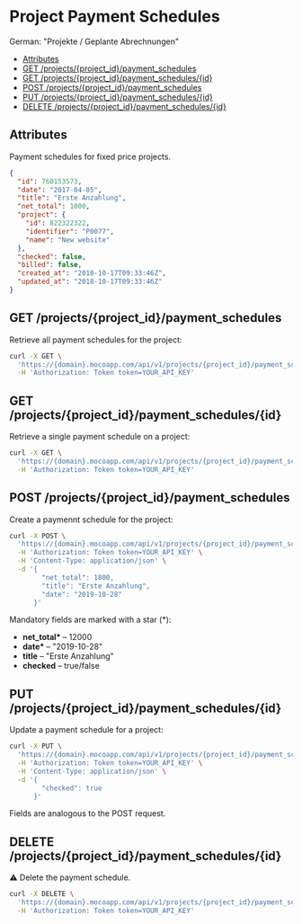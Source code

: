 # Project Payment Schedules

German: "Projekte / Geplante Abrechnungen"

<!-- TOC -->

- [Attributes](#attributes)
- [GET /projects/{project_id}/payment_schedules](#get-projectsproject_idpayment_schedules)
- [GET /projects/{project_id}/payment_schedules/{id}](#get-projectsproject_idpayment_schedulesid)
- [POST /projects/{project_id}/payment_schedules](#post-projectsproject_idpayment_schedules)
- [PUT /projects/{project_id}/payment_schedules/{id}](#put-projectsproject_idpayment_schedulesid)
- [DELETE /projects/{project_id}/payment_schedules/{id}](#delete-projectsproject_idpayment_schedulesid)

<!-- /TOC -->

## Attributes

Payment schedules for fixed price projects.

```json
{
  "id": 760153573,
  "date": "2017-04-05",
  "title": "Erste Anzahlung",
  "net_total": 1000,
  "project": {
    "id": 822322322,
    "identifier": "P0077",
    "name": "New website"
  },
  "checked": false,
  "billed": false,
  "created_at": "2018-10-17T09:33:46Z",
  "updated_at": "2018-10-17T09:33:46Z"
}
```

## GET /projects/{project_id}/payment_schedules

Retrieve all payment schedules for the project:

```bash
curl -X GET \
  'https://{domain}.mocoapp.com/api/v1/projects/{project_id}/payment_schedules' \
  -H 'Authorization: Token token=YOUR_API_KEY'
```

## GET /projects/{project_id}/payment_schedules/{id}

Retrieve a single payment schedule on a project:

```bash
curl -X GET \
  'https://{domain}.mocoapp.com/api/v1/projects/{project_id}/payment_schedules/{id}' \
  -H 'Authorization: Token token=YOUR_API_KEY'
```

## POST /projects/{project_id}/payment_schedules

Create a paymennt schedule for the project:

```bash
curl -X POST \
  'https://{domain}.mocoapp.com/api/v1/projects/{project_id}/payment_schedules' \
  -H 'Authorization: Token token=YOUR_API_KEY' \
  -H 'Content-Type: application/json' \
  -d '{
     	"net_total": 1800,
     	"title": "Erste Anzahlung",
	    "date": "2019-10-28"
      }'
```

Mandatory fields are marked with a star (\*):

- **net_total\*** – 12000
- **date\*** – "2019-10-28"
- **title** – "Erste Anzahlung"
- **checked** – true/false

## PUT /projects/{project_id}/payment_schedules/{id}

Update a payment schedule for a project:

```bash
curl -X PUT \
  'https://{domain}.mocoapp.com/api/v1/projects/{project_id}/payment_schedules/{id}' \
  -H 'Authorization: Token token=YOUR_API_KEY' \
  -H 'Content-Type: application/json' \
  -d '{
        "checked": true
      }'
```

Fields are analogous to the POST request.

## DELETE /projects/{project_id}/payment_schedules/{id}

⚠ Delete the payment schedule.

```bash
curl -X DELETE \
  'https://{domain}.mocoapp.com/api/v1/projects/{project_id}/payment_schedules/{id}' \
  -H 'Authorization: Token token=YOUR_API_KEY'
```
